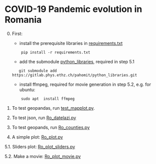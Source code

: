 # COVID-19 Pandemic evolution in Romania

0. First:
    * install the prerequisite libraries in [requirements.txt](./requirements.txt)
    ```console
        pip install -r requirements.txt
    ```

    * add the submodule [python_libraries](./python_libraries), required in step 5.1
    ```console
       git submodule add https://gitlab.phys.ethz.ch/pahomit/python_libraries.git
    ```

    * install  ffmpeg, required for movie generation in step 5.2, e.g. for ubuntu:
    ```console
        sudo apt  install ffmpeg
    ```

1. To test geopandas, run [test_mapplot.py](./Ro_data/test_mapplot.py).

2. To test json, run  [Ro_datelazi.py](./Ro_datelazi.py)

3. To test geopands, run [Ro_counties.py](counties.py)

4. A simple plot: [Ro_plot.py](plot.py)

5.1. Sliders plot: [Ro_plot_sliders.py](plot_sliders.py)

5.2. Make a movie: [Ro_plot_movie.py](plot_movie.py)